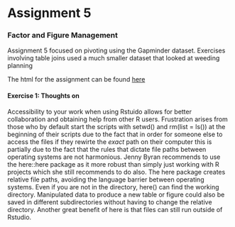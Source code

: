 # **Assignment 5** 

### Factor and Figure Management

Assignment 5 focused on pivoting using the Gapminder dataset. Exercises involving table joins used a much smaller dataset that looked at weeding planning 


The html for the assignment can be found  [here](https://stat545-ubc-hw-2019-20.github.io/stat545-hw-LindaD95/Hw05/hw05.html)

#### **Exercise 1:** Thoughts on 

Accessibility to your work when using Rstuido allows for better collaboration and obtaining help from other R users. Frustration arises from those who by default start the scripts with setwd() and rm(list = ls())  at the beginning of their scripts due to the fact that in order for someone else to access the files if they rewirte the *exact* path on their computer this is partially due to the fact that the rules that dictate file paths between operating systems are not harmonious. Jenny Byran recommends to use the here::here package as it more robust than simply just working with R projects which she still recommends to do also. The here package creates relative file paths, avoiding the language barrier between operating systems. Even if you are not in the directory, here() can find the working directory. Manipulated data to produce a new table or figure could also be saved in different subdirectories without having to change the relative directory. Another great benefit of here is that files can still run outside of Rstudio. 